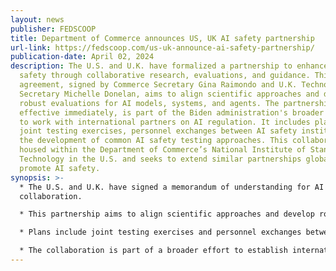```yaml
---
layout: news
publisher: FEDSCOOP
title: Department of Commerce announces US, UK AI safety partnership
url-link: https://fedscoop.com/us-uk-announce-ai-safety-partnership/
publication-date: April 02, 2024
description: The U.S. and U.K. have formalized a partnership to enhance AI
  safety through collaborative research, evaluations, and guidance. This
  agreement, signed by Commerce Secretary Gina Raimondo and U.K. Technology
  Secretary Michelle Donelan, aims to align scientific approaches and develop
  robust evaluations for AI models, systems, and agents. The partnership,
  effective immediately, is part of the Biden administration's broader strategy
  to work with international partners on AI regulation. It includes plans for
  joint testing exercises, personnel exchanges between AI safety institutes, and
  the development of common AI safety testing approaches. This collaboration is
  housed within the Department of Commerce’s National Institute of Standards and
  Technology in the U.S. and seeks to extend similar partnerships globally to
  promote AI safety.
synopsis: >-
  * The U.S. and U.K. have signed a memorandum of understanding for AI safety
  collaboration.

  * This partnership aims to align scientific approaches and develop robust evaluations for AI technologies.

  * Plans include joint testing exercises and personnel exchanges between AI safety institutes.

  * The collaboration is part of a broader effort to establish international frameworks for AI regulation.
---
```

